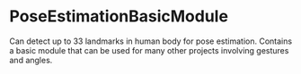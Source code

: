 # PoseEstimationBasicModule
Can detect up to 33 landmarks in human body for pose estimation. Contains a basic module that can be used for many other projects involving gestures and angles.
